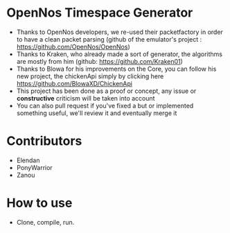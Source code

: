 # OpenNos Timespace Generator

- Thanks to OpenNos developers, we re-used their packetfactory in order to have a clean packet parsing (github of the emulator's project : https://github.com/OpenNos/OpenNos)
- Thanks to Kraken, who already made a sort of generator, the algorithms are mostly from him (github: https://github.com/Kraken01)
- Thanks to Blowa for his improvements on the Core, you can follow his new project, the chickenApi simply by clicking here https://github.com/BlowaXD/ChickenApi
- This project has been done as a proof or concept, any issue or **constructive** criticism will be taken into account
- You can also pull request if you've fixed a but or implemented something useful, we'll review it and eventually merge it


# Contributors

- Elendan
- PonyWarrior
- Zanou

# How to use 
- Clone, compile, run.
